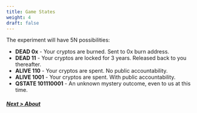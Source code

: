 ```yaml
---
title: Game States
weight: 4
draft: false
---
```


The experiment will have 5N possibilities:

* **DEAD 0x** - Your cryptos are burned. Sent to 0x burn address.
* **DEAD 11** - Your cryptos are locked for 3 years. Released back to you thereafter.
* **ALIVE 110** - Your cryptos are spent. No public accountability.
* **ALIVE 1001** - Your cryptos are spent. With public accountability.
* **QSTATE 101110001** - An unknown mystery outcome, even to us at this time.

##### [Next > About](#about)